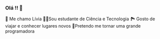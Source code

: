 ### Olá !! 👋

🙂 Me chamo Lívia 
👩‍💻Sou estudante de Ciência e Tecnologia 
🏞 Gosto de viajar e conhecer lugares novos 
🥇Pretendo me tornar uma grande programadora




